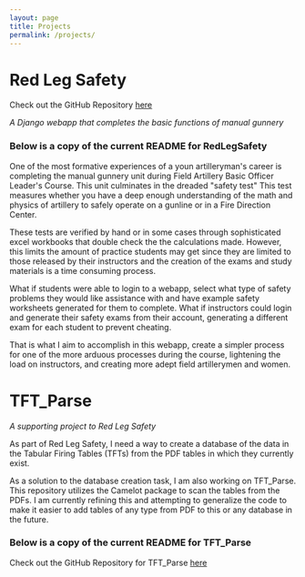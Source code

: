 ```yaml
---
layout: page
title: Projects
permalink: /projects/
---
```


# Red Leg Safety

Check out the GitHub Repository [here](https://github.com/gjosborn/RedLegSafety)

*A Django webapp that completes the basic functions of manual gunnery*

### Below is a copy of the current README for RedLegSafety
One of the most formative experiences of a youn artilleryman's career is completing the manual gunnery
unit during Field Artillery Basic Officer Leader's Course. This unit culminates in the dreaded "safety test"
This test measures whether you have a deep enough understanding of the math and physics of artillery to safely
operate on a gunline or in a Fire Direction Center.

These tests are verified by hand or in some cases through sophisticated excel workbooks that double check the
the calculations made. However, this limits the amount of practice students may get since they are limited to
those released by their instructors and the creation of the exams and study materials is a time consuming process.

What if students were able to login to a webapp, select what type of safety problems they would like assistance
with and have example safety worksheets generated for them to complete. What if instructors could login and generate
their safety exams from their account, generating a different exam for each student to prevent cheating.

That is what I aim to accomplish in this webapp, create a simpler process for one of the more arduous processes
during the course, lightening the load on instructors, and creating more adept field artillerymen and women.


# TFT_Parse

*A supporting project to Red Leg Safety*

As part of Red Leg Safety, I need a way to create a database of the data in the Tabular Firing Tables (TFTs) from the PDF tables in which they currently exist.

As a solution to the database creation task, I am also working on TFT_Parse. This repository utilizes the Camelot package to scan the tables from the PDFs. I am currently refining this and attempting to generalize the code to make it easier to add tables of any type from PDF to this or any database in the future.

### Below is a copy of the current README for TFT_Parse

Check out the GitHub Repository for TFT_Parse [here](https://github.com/gjosborn/TFT_Parse)